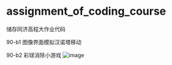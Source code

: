# assignment_of_coding_course
储存同济高程大作业代码



90-b1 图像界面模拟汉诺塔移动

90-b2 彩球消除小游戏
![image](https://github.com/coder-gx/assignment_of_coding_course/assets/105330548/ec917d62-b0a7-4a5e-8953-16b5757c8cc3)
